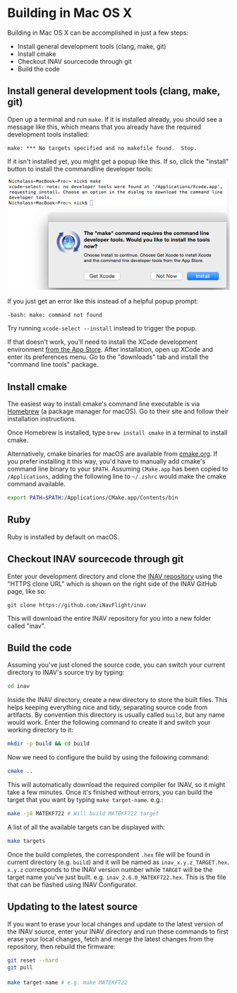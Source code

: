 # Building in Mac OS X

Building in Mac OS X can be accomplished in just a few steps:

* Install general development tools (clang, make, git)
* Install cmake
* Checkout INAV sourcecode through git
* Build the code

## Install general development tools (clang, make, git)

Open up a terminal and run `make`. If it is installed already, you should see a message like this, which means that you
already have the required development tools installed:

```
make: *** No targets specified and no makefile found.  Stop.
```

If it isn't installed yet, you might get a popup like this. If so, click the "install" button to install the commandline
developer tools:

![Prompt to install developer tools](assets/mac-prompt-tools-install.png)

If you just get an error like this instead of a helpful popup prompt:

```
-bash: make: command not found
```

Try running `xcode-select --install` instead to trigger the popup.

If that doesn't work, you'll need to install the XCode development environment [from the App Store][]. After
installation, open up XCode and enter its preferences menu. Go to the "downloads" tab and install the
"command line tools" package.

[from the App Store]: https://itunes.apple.com/us/app/xcode/id497799835

## Install cmake

The easiest way to install cmake's command line executable is via
[Homebrew](https://brew.sh) (a package manager for macOS). Go to their site
and follow their installation instructions.

Once Homebrew is installed, type `brew install cmake` in a terminal to install
cmake.

Alternatively, cmake binaries for macOS are available from
[cmake.org](https://cmake.org/download/). If you prefer installing it this way,
you'd have to manually add cmake's command line binary to your `$PATH`. Assuming
`CMake.app` has been copied to `/Applications`, adding the following line to
`~/.zshrc` would make the cmake command available.

```sh
export PATH=$PATH:/Applications/CMake.app/Contents/bin
```

## Ruby

Ruby is installed by default on macOS.

## Checkout INAV sourcecode through git

Enter your development directory and clone the [INAV repository][] using the "HTTPS clone URL" which is shown on
the right side of the INAV GitHub page, like so:

```
git clone https://github.com/iNavFlight/inav
```

This will download the entire INAV repository for you into a new folder called "inav".

[INAV repository]: https://github.com/iNavFlight/inav.git

## Build the code

Assuming you've just cloned the source code, you can switch your current
directory to INAV's source try by typing:

```sh
cd inav
```

Inside the INAV directory, create a new directory to store the built files. This
helps keeping everything nice and tidy, separating source code from artifacts. By
convention this directory is usually called `build`, but any name would work. Enter
the following command to create it and switch your working directory to it:

```sh
mkdir -p build && cd build
```

Now we need to configure the build by using the following command:

```sh
cmake ..
```

This will automatically download the required compiler for INAV, so it
might take a few minutes. Once it's finished without errors, you can
build the target that you want by typing `make target-name`. e.g.:

```sh
make -j8 MATEKF722 # Will build MATEKF722 target
```

A list of all the available targets can be displayed with:

```sh
make targets
```

Once the build completes, the correspondent `.hex` file will be found
in current directory (e.g. `build`) and it will be named as
`inav_x.y.z_TARGET.hex`. `x.y.z` corresponds to the INAV version number
while `TARGET` will be the target name you've just built. e.g.
`inav_2.6.0_MATEKF722.hex`. This is the file that can be flashed using
INAV Configurator.

## Updating to the latest source

If you want to erase your local changes and update to the latest version of the INAV source, enter your
INAV directory and run these commands to first erase your local changes, fetch and merge the latest
changes from the repository, then rebuild the firmware:

```sh
git reset --hard
git pull

make target-name # e.g. make MATEKF722
```
